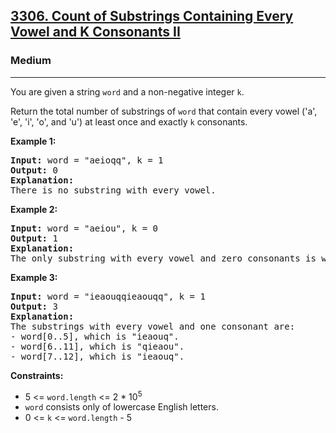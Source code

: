 <h2><a href="https://leetcode.com/problems/count-of-substrings-containing-every-vowel-and-k-consonants-ii">3306. Count of Substrings Containing Every Vowel and K Consonants II</a></h2>
<h3>Medium</h3>
<hr>
<p>You are given a string <code>word</code> and a non-negative integer <code>k</code>.</p>
<p>Return the total number of substrings of <code>word</code> that contain every vowel ('a', 'e', 'i', 'o', and 'u') at least once and exactly <code>k</code> consonants.</p>
<p><strong>Example 1:</strong></p>
<pre>
<strong>Input:</strong> word = "aeioqq", k = 1
<strong>Output:</strong> 0
<strong>Explanation:</strong>
There is no substring with every vowel.
</pre>
<p><strong>Example 2:</strong></p>
<pre>
<strong>Input:</strong> word = "aeiou", k = 0
<strong>Output:</strong> 1
<strong>Explanation:</strong>
The only substring with every vowel and zero consonants is word[0..4], which is "aeiou".
</pre>
<p><strong>Example 3:</strong></p>
<pre>
<strong>Input:</strong> word = "ieaouqqieaouqq", k = 1
<strong>Output:</strong> 3
<strong>Explanation:</strong>
The substrings with every vowel and one consonant are:
- word[0..5], which is "ieaouq".
- word[6..11], which is "qieaou".
- word[7..12], which is "ieaouq".
</pre>
<p><strong>Constraints:</strong></p>
<ul>
  <li>5 <= <code>word.length</code> <= 2 * 10<sup>5</sup></li>
  <li><code>word</code> consists only of lowercase English letters.</li>
  <li>0 <= <code>k</code> <= <code>word.length</code> - 5</li>
</ul>
